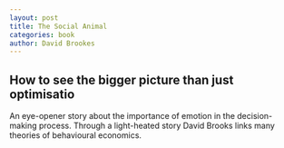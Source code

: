 ```yaml
---
layout: post
title: The Social Animal
categories: book
author: David Brookes
---
```


## How to see the bigger picture than just optimisatio 

An eye-opener story about the importance of emotion in the decision-making process. Through a light-heated story David Brooks links many theories of behavioural economics.
